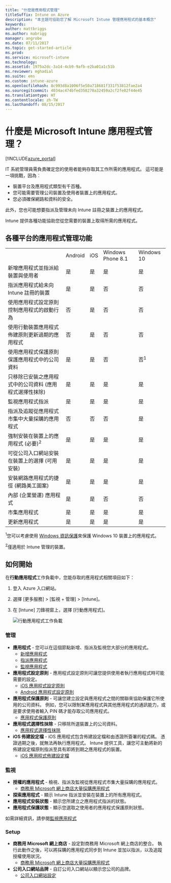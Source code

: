 ```yaml
---
title: "什麼是應用程式管理"
titleSuffix: Intune on Azure
description: "本主題可協助您了解 Microsoft Intune 管理應用程式的基本概念"
keywords: 
author: mattbriggs
ms.author: mabrigg
manager: angrobe
ms.date: 07/11/2017
ms.topic: get-started-article
ms.prod: 
ms.service: microsoft-intune
ms.technology: 
ms.assetid: 1975a2dc-3a14-4cb9-9afb-e2ba01a1c51b
ms.reviewer: mghadial
ms.suite: ems
ms.custom: intune-azure
ms.openlocfilehash: 8c993d8a1006f5e50a718681f331f53812fae2a4
ms.sourcegitcommit: 4034ac474bfed358270a32459a2cf2fe02f44e45
ms.translationtype: HT
ms.contentlocale: zh-TW
ms.lasthandoff: 08/15/2017
---
```

# <a name="what-is-microsoft-intune-app-management"></a>什麼是 Microsoft Intune 應用程式管理？


[!INCLUDE[azure_portal](./includes/azure_portal.md)]


IT 系統管理員需負責確定您的使用者能夠存取其工作所需的應用程式。 這可能是一項挑戰，因為︰
- 裝置平台及應用程式類型有千百種。
- 您可能需要管理公司裝置及使用者裝置上的應用程式。
- 您必須確保網路和資料的安全。

此外，您也可能想要指派及管理未向 Intune 註冊之裝置上的應用程式。

Intune 提供各種功能協助您從您需要的裝置上取得所需的應用程式。

## <a name="app-management-capabilities-by-platform"></a>各種平台的應用程式管理功能

||||||
|-|-|-|-|-|
|&nbsp; |Android|iOS|Windows Phone 8.1|Windows 10|
|新增應用程式並指派給裝置與使用者|是|是|是|是|
|指派應用程式給未向 Intune 註冊的裝置|是|是|否|否|
|使用應用程式設定原則控制應用程式的啟動行為|否|是|否|否|
|使用行動裝置應用程式佈建原則更新過期的應用程式|否|是|否|否|
|使用應用程式保護原則保護應用程式中的公司資料|是|是|否|否<sup>1</sup>|
|只移除已安裝之應用程式中的公司資料 (應用程式選擇性抹除)|是|是|是|是|
|監視應用程式指派|是|是|是|是|
|指派及追蹤從應用程式市集中大量採購的應用程式|否|否|否|是|
|強制安裝在裝置上的應用程式 (必要)<sup>2</sup>|是|是|是|是|
|可從公司入口網站安裝在裝置上的選擇 (可用安裝)|是|是|是|是|
|安裝網路應用程式的捷徑 (網路美工圖案)|是|是|是|是|
|內部 (企業營運) 應用程式|是|是|否|否|
|市集應用程式|是|是|是|是|
|更新應用程式|是|是|是|是|

<sup>1</sup>您可以考慮使用 [Windows 資訊保護](windows-information-protection-configure.md)來保護 Windows 10 裝置上的應用程式。

<sup>2</sup>僅適用於 Intune 管理的裝置。

## <a name="how-to-get-started"></a>如何開始

在**行動應用程式**工作負載中，您能存取的應用程式相關項目如下：

1. 登入 Azure 入口網站。
2. 選擇 [更多服務]  >  [監視 + 管理]  >  [Intune]。
3. 在 [Intune] 刀鋒視窗上，選擇 [行動應用程式]。

    ![行動應用程式工作負載](./media/apps-workload.png)

### <a name="manage"></a>管理
- **應用程式** - 您可以在這個節點新增、指派及監視您大部分的應用程式。
    - [新增應用程式](apps-add.md)
    - [指派應用程式](apps-deploy.md)
    - [監視應用程式](apps-monitor.md)
- **應用程式設定原則** - 應用程式設定原則可讓您提供使用者執行應用程式時可能需要的設定。
    - [iOS 應用程式設定原則](app-configuration-policies-use-ios.md)
    - [Android 應用程式設定原則](app-configuration-policies-use-android.md)
- **應用程式保護原則** - 可讓您建立設定與應用程式之間的關聯來協助保護它所使用的公司資料。 例如，您可以限制某應用程式與其他應用程式的通訊能力，或是要求使用者輸入 PIN 碼才能存取公司應用程式。
    - [應用程式保護原則](app-protection-policies.md)
- **應用程式選擇性抹除** - 只移除所選裝置上的公司資料。
    - [應用程式選擇性抹除](apps-selective-wipe.md)
- **iOS 佈建設定檔** - iOS 應用程式包含佈建設定檔和由憑證所簽署的程式碼。 憑證過期之後，就無法再執行應用程式。 Intune 提供工具，讓您可主動將新的佈建設定檔原則指派至具有即將到期之應用程式的裝置。
    - [iOS 應用程式佈建設定檔](app-provisioning-profile-ios.md)

### <a name="monitor"></a>監視
- **授權的應用程式** - 檢視、指派及監視從應用程式市集大量採購的應用程式。
    - [商務用 Microsoft 網上商店大量採購應用程式](windows-store-for-business.md)
- **探索應用程式** - 顯示 Intune 指派並安裝在裝置上的所有應用程式。
- **應用程式安裝狀態** - 顯示您所建立之應用程式指派的狀態。
- **應用程式保護狀態** - 顯示您選取之使用者的應用程式保護原則狀態。

如需詳細資訊，請參閱[監視應用程式](apps-monitor.md)

### <a name="setup"></a>Setup
<!--- **iOS VPP Tokens**
    - [iOS volume-purchased apps](vpp-apps-ios.md) --->
- **商務用 Microsoft 網上商店** - 設定對商務用 Microsoft 網上商店的整合。 執行此動作之後，可以將採購的應用程式同步到 Intune 並加以指派，以及追蹤授權使用狀況。
    - [商務用 Microsoft 網上商店大量採購應用程式](windows-store-for-business.md)
- **公司入口網站品牌** - 自訂公司入口網站以顯示您公司的品牌。
    - [公司入口網站設定](company-portal-app.md)
